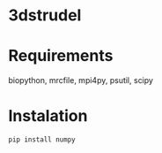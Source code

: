 # 3dstrudel
# Requirements
biopython, mrcfile, mpi4py, psutil, scipy
# Instalation
    pip install numpy
